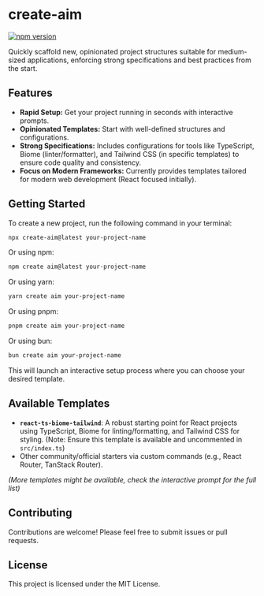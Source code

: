 # create-aim

[![npm version](https://badge.fury.io/js/create-aim.svg)](https://badge.fury.io/js/create-aim)

Quickly scaffold new, opinionated project structures suitable for medium-sized applications, enforcing strong specifications and best practices from the start.

## Features

* **Rapid Setup:** Get your project running in seconds with interactive prompts.
* **Opinionated Templates:** Start with well-defined structures and configurations.
* **Strong Specifications:** Includes configurations for tools like TypeScript, Biome (linter/formatter), and Tailwind CSS (in specific templates) to ensure code quality and consistency.
* **Focus on Modern Frameworks:** Currently provides templates tailored for modern web development (React focused initially).

## Getting Started

To create a new project, run the following command in your terminal:

```bash
npx create-aim@latest your-project-name
```

Or using npm:

```bash
npm create aim@latest your-project-name
```

Or using yarn:

```bash
yarn create aim your-project-name
```

Or using pnpm:

```bash
pnpm create aim your-project-name
```

Or using bun:

```bash
bun create aim your-project-name
```

This will launch an interactive setup process where you can choose your desired template.

## Available Templates

* **`react-ts-biome-tailwind`**: A robust starting point for React projects using TypeScript, Biome for linting/formatting, and Tailwind CSS for styling. (Note: Ensure this template is available and uncommented in `src/index.ts`)
* Other community/official starters via custom commands (e.g., React Router, TanStack Router).

*(More templates might be available, check the interactive prompt for the full list)*

## Contributing

Contributions are welcome! Please feel free to submit issues or pull requests.

## License

This project is licensed under the MIT License.
